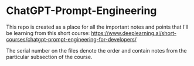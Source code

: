 # ChatGPT-Prompt-Engineering
This repo is created as a place for all the important notes and points that I'll be learning from this short course: https://www.deeplearning.ai/short-courses/chatgpt-prompt-engineering-for-developers/

The serial number on the files denote the order and contain notes from the particular subsection of the course.
